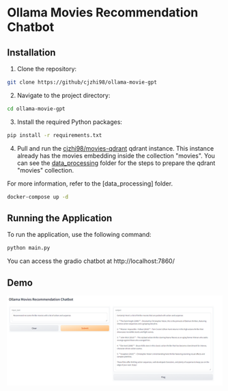 # Ollama Movies Recommendation Chatbot

## Installation

1. Clone the repository:

```sh
git clone https://github/cjzhi98/ollama-movie-gpt
```

2. Navigate to the project directory:

```sh
cd ollama-movie-gpt
```

3. Install the required Python packages:

```sh
pip install -r requirements.txt
```

4. Pull and run the [cjzhi98/movies-qdrant](https://hub.docker.com/repository/docker/cjzhi98/movies-qdrant/general) qdrant instance. This instance already has the movies embedding inside the collection "movies". You can see the [data_processing](https://github.com/cjzhi98/ollama-movie-gpt/tree/main/data_processing) folder for the steps to prepare the qdrant "movies" collection.

For more information, refer to the [data_processing] folder.

```sh
docker-compose up -d
```

## Running the Application

To run the application, use the following command:

```sh
python main.py
```

You can access the gradio chatbot at http://localhost:7860/

## Demo

![alt text](image/image.png)
